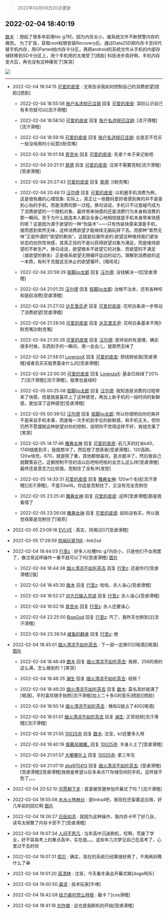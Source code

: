 > 2022年02月06日20点更新
<link rel="stylesheet" href="https://cdn.jsdelivr.net/gh/taotie6/sampleJSON@main/css/photo_show.css">
<meta name="referrer" content="no-referrer" />


 ## 2022-02-04 18:40:19 

 [㪚木](https://www.coolapk.com/feed/33305971?shareKey=ZTY4NDQ0NTlhMDhjNjFmZDA3NjU~) ：想起了很多年前用htc g7时，因为内存太小、被系统文件不断预警内存的痛苦。
为了扩容，获取root权限安装Recovery后，通过Data2SD把内存卡空间代替手机内存，用GParted给内存卡分区，再把android的系统文件从手机的内部存储转移到SD卡分区上<!--break-->，用个手机用的太难受了[捂脸]
科技进步真好啊，手机内存变大后，再也没有这种痛苦了[笑哭] 

<div class="album">
<img class="img-item" src="http://image.coolapk.com/feed/2019/0414/11/1081091_1555210962_859@350x178.gif" />
</div>

 ------- 

- 2022-02-04 18:54:15 [可爱的皮皮](uid=2163021) : 沈哥告诉我如何控制自己的消费欲望[捂脸][捂脸] 

    - 2022-02-04 18:55:58 [账户名违规已注销](uid=1039732) 回复 [可爱的皮皮](uid=2163021): 深刻认识自己有多穷就可以[流汗滑稽] 

    - 2022-02-04 18:58:50 [可爱的皮皮](uid=2163021) 回复 [账户名违规已注销](uid=1039732): [流汗滑稽][流汗滑稽] 

    - 2022-02-04 18:59:16 [可爱的皮皮](uid=2163021) 回复 [账户名违规已注销](uid=1039732): 总是忍不住买一些没啥用的小玩意[t耐克嘴] 

    - 2022-02-04 19:01:58 [青空水](uid=2178733) 回复 [可爱的皮皮](uid=2163021): 先拿个本子来记账吧 

    - 2022-02-04 20:21:51 [景德](uid=1098770) 回复 [可爱的皮皮](uid=2163021): 沈哥不需要克制[流汗滑稽][受虐滑稽] 

    - 2022-02-04 20:27:43 [可爱的皮皮](uid=2163021) 回复 [景德](uid=1098770): [t耐克嘴] 

    - 2022-02-04 20:48:13 [汪尔德](uid=1595236) 回复 [可爱的皮皮](uid=2163021): 以机圈手机消费为例，这是很有趣的心理现象: 实际上，真正让一些数码爱好者感到爽的并不是拿到心怡的手机，而是消费的那一过程。换句话说，手机只不过是碰巧成为了消费欲望的一个随机对象，最终带来快感的还是消费行为本身和消费的那一瞬间<!--break-->。至于为什么就连本人都会全身心地相信就是手机本身带来快感的呢？这是因为源于欲望的一种“伪装术”——只有伪装快感来源是手机，接而感到索然无味，这样消费欲望才能继续无脑玩转下去。而那种“索然无味”正是所谓的“欲望的剩余”。这就是拉康所说的:欲望这种维持我们紧张状态的创伤性快感，其真正目的不是以获得欲望对象为满足，而是维持欲望的不断生产。换句话说，欲望根本不欲望它的对象，而欲望的不满足（或欲望的剩余）正是维系欲望无限循环运动的动力。理解到消费欲的这一本质，有利于克服这无休止的欲望循环。[哦吼吼] 

    - 2022-02-04 20:59:29 [抠脚jio太郎](uid=3743725) 回复 [汪尔德](uid=1595236): 没钱解决一切[受虐滑稽] 

    - 2022-02-04 21:01:25 [汪尔德](uid=1595236) 回复 [抠脚jio太郎](uid=3743725): 治根不治本，还有各种呗和提前消费[受虐滑稽] 

    - 2022-02-04 21:27:02 [达瓦里氏尹](uid=787739) 回复 [可爱的皮皮](uid=2163021): 花呗白条进一步带动了消费欲望[受虐滑稽] 

    - 2022-02-04 21:28:56 [可爱的皮皮](uid=2163021) 回复 [达瓦里氏尹](uid=787739): 花呗白条基本不用[t耐克嘴][t耐克嘴] 

    - 2022-02-04 21:30:28 [可爱的皮皮](uid=2163021) 回复 [汪尔德](uid=1595236): 首帅说的有道理，确实很多时候，东西到手的一瞬间，用一会会儿，就索然无味了 

    - 2022-02-04 21:58:01 [LorenzoX](uid=645650) 回复 [可爱的皮皮](uid=2163021): 把钱转给我[受虐滑稽]或者去买买股票基金什么的[受虐滑稽] 

    - 2022-02-04 22:00:30 [可爱的皮皮](uid=2163021) 回复 [LorenzoX](uid=645650): 基金已经绿了20%了[流汗滑稽][流汗滑稽]，股票也是绿的 

    - 2022-02-05 00:25:08 [抠脚jio太郎](uid=3743725) 回复 [汪尔德](uid=1595236): 我知道是消费的过程带来了快感，但是就是喜欢上了这种感觉，再加上新手机的一段时间的新鲜感，更加深了这种感觉[受虐滑稽] 

    - 2022-02-05 00:39:52 [汪尔德](uid=1595236) 回复 [抠脚jio太郎](uid=3743725): 所以你很明白你的爽并不是来自手机本事，而是每一次手机到手后的新鲜感，和手机无关。但你仍然不愿摆脱这种欲望对你的控制，说明你不觉得这样不好，爽就完事了[笑哭] 

    - 2022-02-05 14:17:46 [雅典女神](uid=1543651) 回复 [可爱的皮皮](uid=2163021): 前几天的红米k40，1749就能到手，我就想冲了，然后想了想真香[受虐滑稽]，120高刷，120w快充，870，就是除了重，其他都很喜欢。差点就冲了，然后我自己就鞭策自己，这都控制不住的话以后吧啦吧啦的会怎么这么样[受虐滑稽]最终还是意志力比较强，克制住了没有冲[发怒] 

    - 2022-02-05 14:33:31 [可爱的皮皮](uid=2163021) 回复 [雅典女神](uid=1543651): 120w个毛线[流汗滑稽][流汗滑稽]，不是33w吗，你这是克制住了，又没有完全克制住 

    - 2022-02-05 23:25:41 [雅典女神](uid=1543651) 回复 [可爱的皮皮](uid=2163021): 这样[受虐滑稽]那是我看错了 

    - 2022-02-05 23:26:08 [雅典女神](uid=1543651) 回复 [可爱的皮皮](uid=2163021): 起码没有买，所以我觉得算是克制住了[喝茶] 

- 2022-02-05 23:09:16 [EVLVE](uid=624501) : 真实，同用过G7[受虐滑稽] 

- 2022-02-05 17:29:59 [低端玩家168](uid=3759433) : link2sd 

- 2022-02-04 18:44:03 [行至z](uid=582810) : 好多人吐槽htc g7内存小，只是他们不会用罢了，像沈哥这样操作一番不就可以了吗[受虐滑稽] [图片](http://image.coolapk.com/feed/2022/0204/18/582810_ee7664a6_1442_8247_2@1080x2340.jpeg)

    - 2022-02-04 18:44:38 [烟火清凉不如吃茶去](uid=4279524) 回复 [行至z](uid=582810): 还是你行[受虐滑稽][强] 

    - 2022-02-04 18:45:30 [㪚木](uid=1081091) 回复 [行至z](uid=582810): 哈哈，杀人诛心[受虐滑稽] 

    - 2022-02-04 18:52:27 [对方已输入完成](uid=2782525) 回复 [行至z](uid=582810): 杀人诛心[受虐滑稽] 

    - 2022-02-04 19:02:16 [青空水](uid=2178733) 回复 [行至z](uid=582810): 杀人还要诛心 

    - 2022-02-04 22:25:50 [BiseGod](uid=935853) 回复 [行至z](uid=582810): 巧了，我昨天也刷到过[流汗滑稽] 

    - 2022-02-04 23:38:54 [咸鱼的翻身](uid=3945270) 回复 [行至z](uid=582810): 绝 

- 2022-02-04 18:45:01 [烟火清凉不如吃茶去](uid=4279524) : 下一部一定换512[喝酒][喝酒] [图片](http://image.coolapk.com/feed/2022/0204/18/4279524_c5eac369_1500_1212_808@1080x2376.jpeg)

    - 2022-02-04 18:46:49 [㪚木](uid=1081091) 回复 [烟火清凉不如吃茶去](uid=4279524): 我擦，256的用的这么满，怎么做到的？[笑哭] 

    - 2022-02-04 18:48:35 [渊生](uid=1391253) 回复 [烟火清凉不如吃茶去](uid=4279524): 视频？ 

    - 2022-02-04 18:49:20 [烟火清凉不如吃茶去](uid=4279524) 回复 [㪚木](uid=1081091): 莫名其妙就满了[喝酒]，平时喜欢随手拍照[流汗滑稽]加上二十多G的音乐[捂脸][捂脸] 

    - 2022-02-04 18:50:14 [烟火清凉不如吃茶去](uid=4279524) : 微和Q就占了40G[喝酒] 

    - 2022-02-04 18:51:01 [烟火清凉不如吃茶去](uid=4279524) 回复 [渊生](uid=1391253): 正常视频[流汗滑稽][流汗滑稽] 

    - 2022-02-04 19:21:55 [10025尧](uid=632619) 回复 [㪚木](uid=1081091): 沈宝，tcl还要多久呀 

    - 2022-02-04 19:40:19 [城暮风微暖_](uid=4146611) 回复 [10025尧](uid=632619): 半身入土了[受虐滑稽] 

    - 2022-02-04 21:01:57 [大嘟嘟在上](uid=4316956) 回复 [10025尧](uid=632619): 拿三年先 

    - 2022-02-04 21:07:10 [zkq970413](uid=1309703) 回复 [烟火清凉不如吃茶去](uid=4279524): [受虐滑稽][受虐滑稽][受虐滑稽]我倒是希望以后多来点1T存储空间的手机，这样就不愁了。。。 

- 2022-02-04 20:52:10 [可愿柳下走](uid=1820913) : 首富被受邀参加开幕式了吗？[流汗滑稽] 

- 2022-02-04 19:55:08 [木水火林沝炏](uid=687653) : 是linksd吧，我现在还留着这应用，好几年前的回忆啊 [图片](http://image.coolapk.com/feed/2022/0204/19/687653_17b29bb4_5707_8432_786@1440x3200.jpeg)

- 2022-02-04 19:26:27 [日岳如流](uid=501231) : 就因为这种操作，我内存卡坏了好几张，读写太频繁了内存卡受不了[受虐滑稽] 

- 2022-02-04 19:07:34 [人间不思凡](uid=2080265) : 当年高中沉迷刷机，哎啊，荒废了学业，好不容易考上的重点高中，实在是。。。这些年几次梦见自己在高考了，心里过不去的坎 

- 2022-02-04 19:07:31 [若忘](uid=459610) : 确实，现在的系统已经算很好用了，不用再折腾什么了😁 

- 2022-02-04 19:01:20 [高清林](uid=8114305) : 沈哥，今天看冬奥会开幕式嘛[doge呵斥] 

- 2022-02-04 19:00:50 [森谬](uid=91125) : 技术玩家[牛啤] 

- 2022-02-04 18:42:08 [给力奥吃怒么特我](uid=3878354) : 融卡？[cos滑稽] 

- 2022-02-04 18:41:18 [刘作做](uid=3250383) : 这也是我刷机的开始[受虐滑稽] 

